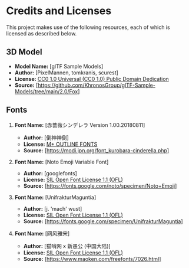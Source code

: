 # Credits and Licenses

This project makes use of the following resources, each of which is licensed as described below.

## 3D Model

- **Model Name:** [glTF Sample Models]
- **Author:** [PixelMannen, tomkranis, scurest]
- **License:** [CC0 1.0 Universal (CC0 1.0) Public Domain Dedication](https://creativecommons.org/publicdomain/zero/1.0/)
- **Source:** [https://github.com/KhronosGroup/glTF-Sample-Models/tree/main/2.0/Fox]

## Fonts

1. **Font Name:** [赤薔薇シンデレラ Version 1.00.20180811]
   - **Author:** [倒神神倒]
   - **License:** [M+ OUTLINE FONTS](https://mplusfonts.github.io/)
   - **Source:** [https://modi.jpn.org/font_kurobara-cinderella.php]

2. **Font Name:** [Noto Emoji Variable Font]
   - **Author:** [googlefonts]
   - **License:** [SIL Open Font License 1.1 (OFL)](https://scripts.sil.org/cms/scripts/page.php?item_id=OFL_web)
   - **Source:** [https://fonts.google.com/noto/specimen/Noto+Emoji]

3. **Font Name:** [UnifrakturMaguntia]
   - **Author:** [j. 'mach' wust]
   - **License:** [SIL Open Font License 1.1 (OFL)](https://scripts.sil.org/cms/scripts/page.php?item_id=OFL_web)
   - **Source:** [https://fonts.google.com/specimen/UnifrakturMaguntia]

4. **Font Name:** [网风雅宋]
   - **Author:** [猫啃网 x 新愚公 (中国大陆)]
   - **License:** [SIL Open Font License 1.1 (OFL)](https://scripts.sil.org/cms/scripts/page.php?item_id=OFL_web)
   - **Source:** [https://www.maoken.com/freefonts/7026.html]
